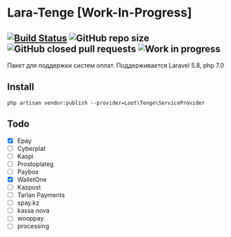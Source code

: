# Lara-Tenge [Work-In-Progress]
 [![Build Status](https://travis-ci.org/Lootjs/lara-tenge.svg?branch=dev)](https://travis-ci.org/Lootjs/lara-tenge) ![GitHub repo size](https://img.shields.io/github/repo-size/lootjs/lara-tenge) ![GitHub closed pull requests](https://img.shields.io/github/issues-pr-closed/lootjs/lara-tenge) ![Work in progress](https://img.shields.io/badge/wip-work%20in%20progress-brightgreen) 
 ---
Пакет для поддержки систем оплат. Поддерживается Laravel 5.8, php 7.0
## Install
``php artisan vendor:publish --provider=Loot\Tenge\ServiceProvider``
## Todo
- [x] Epay
- [ ] Cyberplat
- [ ] Kaspi
- [ ] Prostoplateg
- [ ] Paybox
- [x] WalletOne
- [ ] Kazpost
- [ ] Tarlan Payments
- [ ] spay.kz
- [ ] kassa nova
- [ ] wooppay
- [ ] processing
